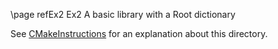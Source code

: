 \page refEx2 Ex2 A basic library with a Root dictionary

See [CMakeInstructions](../doc/CMakeInstructions.md) for an explanation about this directory.
